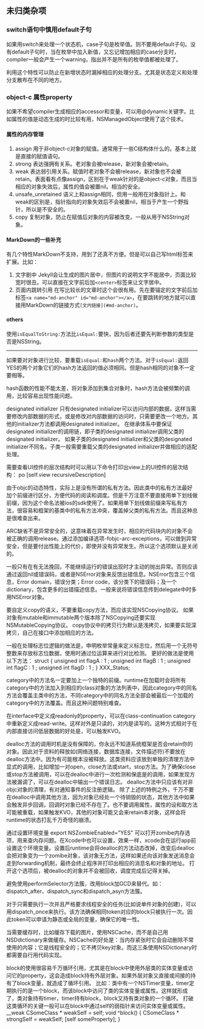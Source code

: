 
## 未归类杂项

### switch语句中慎用default子句

如果用switch来处理一个状态机，case子句是枚举值。则不要用default子句。没有default子句时，当在枚举中加入新值，又忘记增加相应的case分支时，compiler一般会产生一个warning，指出并不是所有的枚举值都被处理了。

利用这个特性可以防止在新增状态时漏掉相应的处理分支。尤其是状态定义和处理分支散布在不同的地方。

### object-c 属性property

如果不希望compiler生成相应的accessor和变量，可以用@dynamic关键字。比如属性的值是动态生成的时比较有用，NSManagedObject使用了这个技术。

#### 属性的内存管理

1. assign 
   用于非object-c对象的赋值。通常用于一些C结构体什么的。基本上就是直接的赋值语句。
2. strong
   表达强拥有关系。老对象会被release，新对象会被retain。
3. weak
   表达弱引用关系。赋值时老对象不会被release，新对象也不会被retain。表面看有点像assign，区别在于weak针对的是object-c对象，而且当相应的对象失效后，属性的值会被置nil。相当的安全。
4. unsafe_unretained
   语义上和assign相同，但用一般用在对象指针上。和weak的区别是，指针指向的对象失效后不会被置nil，相当于产生一个野指针，所以是不安全的。
5. copy
   复制对象，防止在赋值后对象的内容被改变。一般从用于NSString对象。

#### MarkDown的一些补充

有几个特性MarkDown不支持，用到了还真不方便。但是可以自己写html标签来扩展。比如：

1. 文字剧中
   Jekyll会让生成的图片居中，但图片的说明文字不能居中，页面比较宽时很丑。可以直接在文字前后加`<center>`标签来让文字居中。
2. 页面内跳转引用
   在写比较长的文章时这个会很有用。先在要锚定的文字前后加标签`<a name="md-anchor" id="md-anchor"></a>`，在要跳转的地方就可以直接用MarkDown的链接方式`[文内链接](#md-anchor)`。

#### others

使用`isEqualToString:`方法比`isEqual:`要快，因为后者还要先判断参数的类型是否是NSString。

---

如果要对对象进行比较，要重载`isEqual:`和`hash`两个方法。对于`isEqual:`返回YES的两个对象它们的hash方法返回的值必须相同。但是hash相同的对象不一定要相等。

hash函数的性能不能太差，将对象添加到集合对象时，hash方法会被频繁的调用，比较容易出现性能问题。

designated initializer
只有designated initializer可以访问内部的数据，这样当需要修改内部数据的形式，或是修改对内部数据的访问时，只需要更改一个地方。其他的initializer方法都调用designated initializer。
在继承体系中要保证designated initializer的调用链，即子类的designated initializer调用父类的designated initializer。
如果子类的designated initializer和父类的designated initializer不同名，子类一般需要重载父类的designated initializer并做相应的适配处理。

需要查看UI控件的层次结构时可以用以下命令打印出view上的UI控件的层次结构：
po [self.view recursiveDescription]


由于objc的动态特性，实际上是没有所谓的私有方法。因此类中的私有方法最好加个前缀进行区分，方便代码的阅读和调度。但是千万注意不要直接用单下划线做前缀，因为这个命名法被ios的sdk使用了。如果用单下划线做前缀来写私有方法，很容易和框架的基类中的私有方法冲突，覆盖掉父类的私有方法。而且这种总是很难查出来。

ARC缺省不是异常安全的，这意味着在异常发生时，相应的代码块内的对象不会被正确的调用release。通过添加编译选项-fobjc-arc-exceptions，可以做到异常安全，但是要付出性能上的代价，即使并没有异常发生。所以这个选项默认是关闭的。

一般只有在有无法挽回，不能继续运行的错误出现时才主动的抛出异常。否则应该通过返回nil或错误码，或者是NSError对象来反馈出错信息。NSError包含三个信息，Error domain，错误分类；Error code，该分类下的错误码；及一个dictionary，包含更多的出错描述信息。一般来说将错误信息传到delegate中时多用NSError对象。

要自定义copy的语义，不要重载copy方法，而应该实现NSCopying协议。
如果对象有mutable和immutable两个版本除了NSCopying还要实现NSMutableCopying协议。
copy协议中的拷贝行为默认是浅拷贝，如果要实现深拷贝，自己在接口中添加相应的方法。

一般在处理标志位逻辑的做法是，申明枚举常量来定义标志位，然后用一个无符号整数来存放标志位数据，使用时通过位运算来进行对比检测。
更好的做法是使用以下方法：
struct {
    unsigned int flagA : 1 ;
    unsigned int flagB : 1 ;
    unsigned int flagC : 1 ;
    unsigned int flagD : 1 ;
} XXX_Status;

category中的方法名一定要加上一个独特的前缀。runtime在加载时会将所有category中的方法加入到相应的class对象的方法列表中，因此category中的同名方法会覆盖主类中的方法，不同category中的同名方法全部会被最后一个加载的category中的方法覆盖。而且这种问题特别难查。

在interface中定义成readonly的property，可以在class-continuation category中重新定义成read-write。这样对外是只读的，对内是读写的。这种方式相对于在内部直接访问低层数据的好处是，可以触发KVO。

dealloc方法的调用时机是没有保障的，你永远不知道系统框架是否会retain你的对象。因此对于资料的释放如(网络连接，数据库连接，文件描述符)不要放在dealloc方法中。因为有可能根本没被释放。这类资料应该放到单独的清理方法中显式的调用，比如增加一对open，close方法或start，stop方法。为了确保close或stop方法被调用，可以在dealloc中进行一次检测和保底是的调用，如果发现方法被漏调了，可以在dealloc中输出一个错误日志。
dealloc方法中只应该有对非objc对象的清理，有对通知事件的反注册逻辑。
除了上述的特例之外，千万不要在dealloc中调用其他方法，因为对象已经处一个待销毁的状态，其他方法中如果会触发异步回调，回调时对象已经不存在了。也不要调用属性，属性的设和取方法可能被重载，如果触发KVO，其他的对象可能又会来retain本对象，这样会将runtime的状态打乱千万奇怪的崩溃。

通过设置环境变量
export NSZombieEnabled="YES"
可以打开zomibe内存选项，用来查内存问题。在Xcode中也可以设置，效果一样，xcode会在运行app前设置这个环境变量。设置后runtime会将dealloc的方法动态改掉，改变后dealloc会把对象变为一个zomibe对象，该对象无方法，这样如果还向该对象发送消息会走到forwarding机制，最终会终止程序并打印出相应的消息名和对象的地址。
打开这个选项后，被dealloc的对象并不会被回收，调度完成后记得关掉。

避免使用performSelector方法簇，改用block加GCD来替代。如：dispatch_after、dispatch_sync和dispatch_asyn方法簇。

对于只需要执行一次并且严格要求线程安全的任务(比如说单件对象的创建)，可以用dispatch_once来执行。该方法确保相同token对应的block只被执行一次。因此token可以申请为静态或全局的变量，确保它的唯一性。

当需要缓存时，比如缓存下载的图片，使用NSCache，而不是自己用NSDdictionary来做缓存。NSCache的好处是：当内存紧张时它会自动删除不常使用的内容；它是线程安全的；它不拷贝key对象。而这三条使用NSDictionary时都需要自行用代码实现。

block的使用很容易千万循环引用，尤其是在block中使用外层类的实体变量或访问它的property，这会造成block持有外层对象。如果外层对象又直接或间接的持有了block变量，就造成了循环引用。
比如：类中有一个NSTimer变量，timer定期执行的是一个block，而该block中访问了类的实体变量或属性。这样就形成了，类对象持有timer，timer持有block，block又持有类对象的一个循环。
打破这类循环的关键一般可以在block中通过self的弱指针来访问实体变量或属性。
__weak CSomeClass * weakSelf = self;
void ^block() {
    CSomeClass * strongSelf = weakSelf;
    [self someProperty];
}
